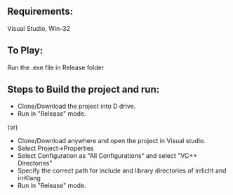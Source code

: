 Requirements:
-------------

Visual Studio, Win-32

To Play:
--------

Run the .exe file in Release folder


Steps to Build the project and run:
-----------------------------------

 - Clone/Download the project into D drive.
 - Run in "Release" mode.

(or)

 - Clone/Download anywhere and open the project in Visual studio.
 - Select Project->Properties
 - Select Configuration as "All Configurations" and select "VC++ Directories"
 - Specify the correct path for include and library directories of irrlicht and irrKlang
 - Run in "Release" mode.
